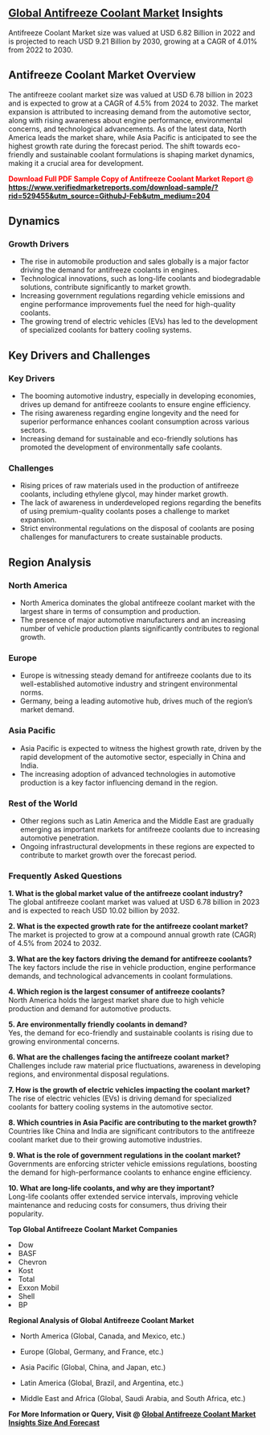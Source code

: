 <h2><a href="https://www.verifiedmarketreports.com/download-sample/?rid=529455&amp;utm_source=GithubJ&amp;utm_medium=204" target="_blank">Global Antifreeze Coolant Market</a> Insights</h2><p>Antifreeze Coolant Market size was valued at USD 6.82 Billion in 2022 and is projected to reach USD 9.21 Billion by 2030, growing at a CAGR of 4.01% from 2022 to 2030.</p><p> <h2>Antifreeze Coolant Market Overview</h2> <p>The antifreeze coolant market size was valued at USD 6.78 billion in 2023 and is expected to grow at a CAGR of 4.5% from 2024 to 2032. The market expansion is attributed to increasing demand from the automotive sector, along with rising awareness about engine performance, environmental concerns, and technological advancements. As of the latest data, North America leads the market share, while Asia Pacific is anticipated to see the highest growth rate during the forecast period. The shift towards eco-friendly and sustainable coolant formulations is shaping market dynamics, making it a crucial area for development.</p> <p><strong><p><span class=""><span style="color: #ff0000;"><strong>Download Full PDF Sample Copy of Antifreeze Coolant Market Report</strong> @ </span><a href="https://www.verifiedmarketreports.com/download-sample/?rid=529455&amp;utm_source=GithubJ-Feb&amp;utm_medium=204" target="_blank">https://www.verifiedmarketreports.com/download-sample/?rid=529455&amp;utm_source=GithubJ-Feb&amp;utm_medium=204</a></span></p></strong></p> <h2>Dynamics</h2> <h3>Growth Drivers</h3> <ul> <li>The rise in automobile production and sales globally is a major factor driving the demand for antifreeze coolants in engines.</li> <li>Technological innovations, such as long-life coolants and biodegradable solutions, contribute significantly to market growth.</li> <li>Increasing government regulations regarding vehicle emissions and engine performance improvements fuel the need for high-quality coolants.</li> <li>The growing trend of electric vehicles (EVs) has led to the development of specialized coolants for battery cooling systems.</li> </ul> <h2>Key Drivers and Challenges</h2> <h3>Key Drivers</h3> <ul> <li>The booming automotive industry, especially in developing economies, drives up demand for antifreeze coolants to ensure engine efficiency.</li> <li>The rising awareness regarding engine longevity and the need for superior performance enhances coolant consumption across various sectors.</li> <li>Increasing demand for sustainable and eco-friendly solutions has promoted the development of environmentally safe coolants.</li> </ul> <h3>Challenges</h3> <ul> <li>Rising prices of raw materials used in the production of antifreeze coolants, including ethylene glycol, may hinder market growth.</li> <li>The lack of awareness in underdeveloped regions regarding the benefits of using premium-quality coolants poses a challenge to market expansion.</li> <li>Strict environmental regulations on the disposal of coolants are posing challenges for manufacturers to create sustainable products.</li> </ul> <h2>Region Analysis</h2> <h3>North America</h3> <ul> <li>North America dominates the global antifreeze coolant market with the largest share in terms of consumption and production.</li> <li>The presence of major automotive manufacturers and an increasing number of vehicle production plants significantly contributes to regional growth.</li> </ul> <h3>Europe</h3> <ul> <li>Europe is witnessing steady demand for antifreeze coolants due to its well-established automotive industry and stringent environmental norms.</li> <li>Germany, being a leading automotive hub, drives much of the region’s market demand.</li> </ul> <h3>Asia Pacific</h3> <ul> <li>Asia Pacific is expected to witness the highest growth rate, driven by the rapid development of the automotive sector, especially in China and India.</li> <li>The increasing adoption of advanced technologies in automotive production is a key factor influencing demand in the region.</li> </ul> <h3>Rest of the World</h3> <ul> <li>Other regions such as Latin America and the Middle East are gradually emerging as important markets for antifreeze coolants due to increasing automotive penetration.</li> <li>Ongoing infrastructural developments in these regions are expected to contribute to market growth over the forecast period.</li> </ul> <h3>Frequently Asked Questions</h3> <p><strong>1. What is the global market value of the antifreeze coolant industry?</strong><br> The global antifreeze coolant market was valued at USD 6.78 billion in 2023 and is expected to reach USD 10.02 billion by 2032.</p> <p><strong>2. What is the expected growth rate for the antifreeze coolant market?</strong><br> The market is projected to grow at a compound annual growth rate (CAGR) of 4.5% from 2024 to 2032.</p> <p><strong>3. What are the key factors driving the demand for antifreeze coolants?</strong><br> The key factors include the rise in vehicle production, engine performance demands, and technological advancements in coolant formulations.</p> <p><strong>4. Which region is the largest consumer of antifreeze coolants?</strong><br> North America holds the largest market share due to high vehicle production and demand for automotive products.</p> <p><strong>5. Are environmentally friendly coolants in demand?</strong><br> Yes, the demand for eco-friendly and sustainable coolants is rising due to growing environmental concerns.</p> <p><strong>6. What are the challenges facing the antifreeze coolant market?</strong><br> Challenges include raw material price fluctuations, awareness in developing regions, and environmental disposal regulations.</p> <p><strong>7. How is the growth of electric vehicles impacting the coolant market?</strong><br> The rise of electric vehicles (EVs) is driving demand for specialized coolants for battery cooling systems in the automotive sector.</p> <p><strong>8. Which countries in Asia Pacific are contributing to the market growth?</strong><br> Countries like China and India are significant contributors to the antifreeze coolant market due to their growing automotive industries.</p> <p><strong>9. What is the role of government regulations in the coolant market?</strong><br> Governments are enforcing stricter vehicle emissions regulations, boosting the demand for high-performance coolants to enhance engine efficiency.</p> <p><strong>10. What are long-life coolants, and why are they important?</strong><br> Long-life coolants offer extended service intervals, improving vehicle maintenance and reducing costs for consumers, thus driving their popularity.</p> </p><p><strong>Top Global Antifreeze Coolant Market Companies</strong></p><div data-test-id=""><p><li>Dow</li><li> BASF</li><li> Chevron</li><li> Kost</li><li> Total</li><li> Exxon Mobil</li><li> Shell</li><li> BP</li></p><div><strong>Regional Analysis of&nbsp;Global Antifreeze Coolant Market</strong></div><ul><li dir="ltr"><p dir="ltr">North America&nbsp;(Global, Canada, and Mexico, etc.)</p></li><li dir="ltr"><p dir="ltr">Europe (Global, Germany, and France, etc.)</p></li><li dir="ltr"><p dir="ltr">Asia Pacific&nbsp;(Global, China, and Japan, etc.)</p></li><li dir="ltr"><p dir="ltr">Latin America&nbsp;(Global, Brazil, and Argentina, etc.)</p></li><li dir="ltr">Middle East and Africa&nbsp;(Global, Saudi Arabia, and South Africa, etc.)</li></ul><p><strong>For More Information or Query, Visit @&nbsp;</strong><strong><a href="https://www.verifiedmarketreports.com/product/antifreeze-coolant-market-size-and-forecast/?utm_source=GithubJ&amp;utm_medium=204" target="_blank">Global Antifreeze Coolant Market Insights Size And Forecast</a></strong></p></div>
